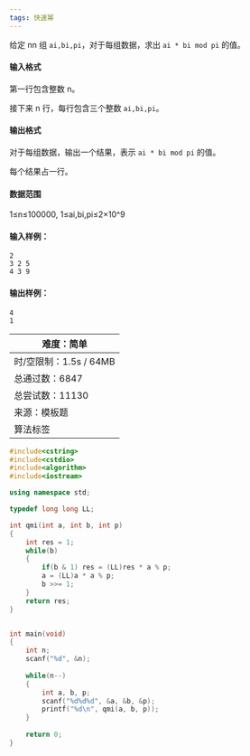 ```yaml
---
tags: 快速幂
---
```




给定 nn 组 `ai,bi,pi`，对于每组数据，求出 `ai * bi mod pi` 的值。

#### 输入格式

第一行包含整数 n。

接下来 n 行，每行包含三个整数 `ai,bi,pi`。

#### 输出格式

对于每组数据，输出一个结果，表示  `ai * bi mod pi`  的值。

每个结果占一行。

#### 数据范围

1≤n≤100000,
1≤ai,bi,pi≤2×10^9

#### 输入样例：

```
2
3 2 5
4 3 9
```

#### 输出样例：

```
4
1
```

| 难度：**简单**         |
| ---------------------- |
| 时/空限制：1.5s / 64MB |
| 总通过数：6847         |
| 总尝试数：11130        |
| 来源：模板题           |
| 算法标签               |



```cpp
#include<cstring>
#include<cstdio>
#include<algorithm>
#include<iostream>

using namespace std;

typedef long long LL;

int qmi(int a, int b, int p)
{
    int res = 1;
    while(b)
    {
        if(b & 1) res = (LL)res * a % p;
        a = (LL)a * a % p;
        b >>= 1;
    }
    return res;
}


int main(void)
{
    int n;
    scanf("%d", &n);
    
    while(n--)
    {
        int a, b, p;
        scanf("%d%d%d", &a, &b, &p);
        printf("%d\n", qmi(a, b, p));
    }
    
    return 0;
}
```

